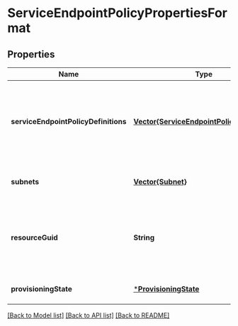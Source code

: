 # ServiceEndpointPolicyPropertiesFormat


## Properties
Name | Type | Description | Notes
------------ | ------------- | ------------- | -------------
**serviceEndpointPolicyDefinitions** | [**Vector{ServiceEndpointPolicyDefinition}**](ServiceEndpointPolicyDefinition.md) | A collection of service endpoint policy definitions of the service endpoint policy. | [optional] [default to nothing]
**subnets** | [**Vector{Subnet}**](Subnet.md) | A collection of references to subnets. | [optional] [readonly] [default to nothing]
**resourceGuid** | **String** | The resource GUID property of the service endpoint policy resource. | [optional] [readonly] [default to nothing]
**provisioningState** | [***ProvisioningState**](ProvisioningState.md) |  | [optional] [default to nothing]


[[Back to Model list]](../README.md#models) [[Back to API list]](../README.md#api-endpoints) [[Back to README]](../README.md)


